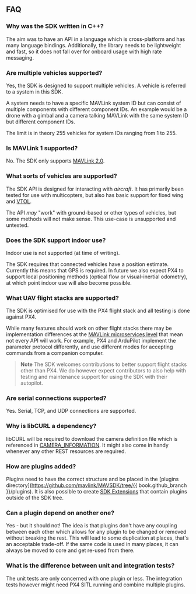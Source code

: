 ## FAQ

### Why was the SDK written in C++?

The aim was to have an API in a language which is cross-platform and has many language bindings. 
Additionally, the library needs to be lightweight and fast, so it does not fall over for onboard usage with high rate messaging.

### Are multiple vehicles supported?

Yes, the SDK is designed to support multiple vehicles. A vehicle is referred to a system in this SDK.

A system needs to have a specific MAVLink system ID but can consist of multiple components with different component IDs. 
An example would be a drone with a gimbal and a camera talking MAVLink with the same system ID but different component IDs.

The limit is in theory 255 vehicles for system IDs ranging from 1 to 255.

### Is MAVLink 1 supported?

No. The SDK only supports [MAVLink 2.0](https://mavlink.io/en/mavlink_2.html).

### What sorts of vehicles are supported?

The SDK API is designed for interacting with *aircraft*. It has primarily been tested for use with multicopters, but also has basic support for fixed wing and [VTOL](../guide/vtol.md).

The API *may* "work" with ground-based or other types of vehicles, but some methods will not make sense. 
This use-case is unsupported and untested.

### Does the SDK support indoor use?

Indoor use is not supported (at time of writing).

The SDK requires that connected vehicles have a position estimate. 
Currently this means that GPS is required. 
In future we also expect PX4 to support local positioning methods (optical flow or visual-inertial odometry), 
at which point indoor use will also become possible.

### What UAV flight stacks are supported?

The SDK is optimised for use with the PX4 flight stack and all testing is done against PX4.

While many features should work on other flight stacks there may be implementation differences at the [MAVLink microservices level](https://mavlink.io/en/protocol/overview.html) that mean not every API will work. 
For example, PX4 and ArduPilot implement the parameter protocol differently, and use different modes for accepting commands from a companion computer.

> **Note** The SDK welcomes contributions to better support flight stacks other than PX4.
> We do however expect contributors to also help with testing and maintenance support for using the SDK with their autopilot.

### Are serial connections supported?

Yes. Serial, TCP, and UDP connections are supported.

### Why is libCURL a dependency?

libCURL will be required to download the camera definition file which is referenced in [CAMERA_INFORMATION](http://mavlink.org/messages/common#CAMERA_INFORMATION). 
It might also come in handy whenever any other REST resources are required. 

### How are plugins added?

Plugins need to have the correct structure and be placed in the [plugins directory](https://github.com/mavlink/MAVSDK/tree/{{ book.github_branch }}/plugins). It is also possible to create [SDK Extensions](../guide/sdk_extensions.md) that contain plugins outside of the SDK tree.

### Can a plugin depend on another one?

Yes - but it should not! 
The idea is that plugins don't have any coupling between each other which allows for any plugin to be changed or removed without breaking the rest. 
This will lead to some duplication at places, that's an acceptable trade-off. 
If the same code is used in many places, it can always be moved to core and get re-used from there.


### What is the difference between unit and integration tests?

The unit tests are only concerned with one plugin or less. 
The integration tests however might need PX4 SITL running and combine multiple plugins.
